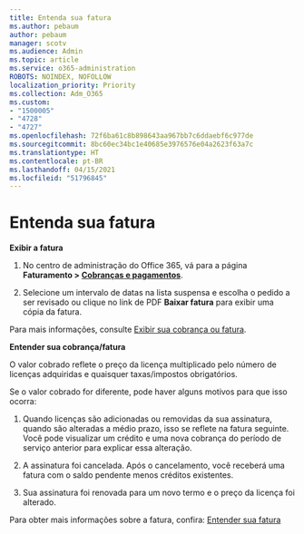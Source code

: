 ```yaml
---
title: Entenda sua fatura
ms.author: pebaum
author: pebaum
manager: scotv
ms.audience: Admin
ms.topic: article
ms.service: o365-administration
ROBOTS: NOINDEX, NOFOLLOW
localization_priority: Priority
ms.collection: Adm_O365
ms.custom:
- "1500005"
- "4728"
- "4727"
ms.openlocfilehash: 72f6ba61c8b898643aa967bb7c6ddaebf6c977de
ms.sourcegitcommit: 8bc60ec34bc1e40685e3976576e04a2623f63a7c
ms.translationtype: HT
ms.contentlocale: pt-BR
ms.lasthandoff: 04/15/2021
ms.locfileid: "51796845"
---
```

# <a name="understand-your-bill"></a>Entenda sua fatura

**Exibir a fatura**

1. No centro de administração do Office 365, vá para a página **Faturamento > [Cobranças e pagamentos](https://go.microsoft.com/fwlink/p/?linkid=848039)**.

2. Selecione um intervalo de datas na lista suspensa e escolha o pedido a ser revisado ou clique no link de PDF **Baixar fatura** para exibir uma cópia da fatura.

Para mais informações, consulte [Exibir sua cobrança ou fatura](https://docs.microsoft.com/microsoft-365/commerce/billing-and-payments/view-your-bill-or-invoice).

**Entender sua cobrança/fatura**

O valor cobrado reflete o preço da licença multiplicado pelo número de licenças adquiridas e quaisquer taxas/impostos obrigatórios.

Se o valor cobrado for diferente, pode haver alguns motivos para que isso ocorra:

1. Quando licenças são adicionadas ou removidas da sua assinatura, quando são alteradas a médio prazo, isso se reflete na fatura seguinte.  Você pode visualizar um crédito e uma nova cobrança do período de serviço anterior para explicar essa alteração.

2. A assinatura foi cancelada.  Após o cancelamento, você receberá uma fatura com o saldo pendente menos créditos existentes.

3. Sua assinatura foi renovada para um novo termo e o preço da licença foi alterado.  

Para obter mais informações sobre a fatura, confira: [Entender sua fatura](https://support.office.com/article/Understand-your-invoice-for-Office-365-for-business-0724b428-fb59-4962-8c37-6674166d7507)
